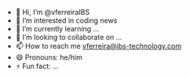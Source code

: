 - 👋 Hi, I’m @vferreiraIBS
- 👀 I’m interested in coding news
- 🌱 I’m currently learning ...
- 💞️ I’m looking to collaborate on ...
- 📫 How to reach me vferreira@ibs-technology.com
- 😄 Pronouns: he/him
- ⚡ Fun fact: ...

<!---
vferreiraIBS/vferreiraIBS is a ✨ special ✨ repository because its `README.md` (this file) appears on your GitHub profile.
You can click the Preview link to take a look at your changes.
--->
